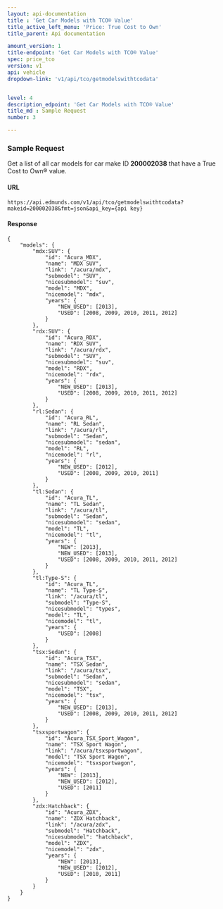 ```yaml
---
layout: api-documentation
title : 'Get Car Models with TCO® Value'
title_active_left_menu: 'Price: True Cost to Own'
title_parent: Api documentation

amount_version: 1
title-endpoint: 'Get Car Models with TCO® Value'
spec: price_tco
version: v1
api: vehicle
dropdown-link: 'v1/api/tco/getmodelswithtcodata'


level: 4
description_edpoint: 'Get Car Models with TCO® Value'
title_md : Sample Request
number: 3

---
```


### Sample Request

Get a list of all car models for car make ID **200002038** that have a True Cost to Own® value.

#### URL

	https://api.edmunds.com/v1/api/tco/getmodelswithtcodata?makeid=200002038&fmt=json&api_key={api key}
	
#### Response

	{
	    "models": {
	        "mdx:SUV": {
	            "id": "Acura_MDX",
	            "name": "MDX SUV",
	            "link": "/acura/mdx",
	            "submodel": "SUV",
	            "nicesubmodel": "suv",
	            "model": "MDX",
	            "nicemodel": "mdx",
	            "years": {
	                "NEW_USED": [2013],
	                "USED": [2008, 2009, 2010, 2011, 2012]
	            }
	        },
	        "rdx:SUV": {
	            "id": "Acura_RDX",
	            "name": "RDX SUV",
	            "link": "/acura/rdx",
	            "submodel": "SUV",
	            "nicesubmodel": "suv",
	            "model": "RDX",
	            "nicemodel": "rdx",
	            "years": {
	                "NEW_USED": [2013],
	                "USED": [2008, 2009, 2010, 2011, 2012]
	            }
	        },
	        "rl:Sedan": {
	            "id": "Acura_RL",
	            "name": "RL Sedan",
	            "link": "/acura/rl",
	            "submodel": "Sedan",
	            "nicesubmodel": "sedan",
	            "model": "RL",
	            "nicemodel": "rl",
	            "years": {
	                "NEW_USED": [2012],
	                "USED": [2008, 2009, 2010, 2011]
	            }
	        },
	        "tl:Sedan": {
	            "id": "Acura_TL",
	            "name": "TL Sedan",
	            "link": "/acura/tl",
	            "submodel": "Sedan",
	            "nicesubmodel": "sedan",
	            "model": "TL",
	            "nicemodel": "tl",
	            "years": {
	                "NEW": [2013],
	                "NEW_USED": [2013],
	                "USED": [2008, 2009, 2010, 2011, 2012]
	            }
	        },
	        "tl:Type-S": {
	            "id": "Acura_TL",
	            "name": "TL Type-S",
	            "link": "/acura/tl",
	            "submodel": "Type-S",
	            "nicesubmodel": "types",
	            "model": "TL",
	            "nicemodel": "tl",
	            "years": {
	                "USED": [2008]
	            }
	        },
	        "tsx:Sedan": {
	            "id": "Acura_TSX",
	            "name": "TSX Sedan",
	            "link": "/acura/tsx",
	            "submodel": "Sedan",
	            "nicesubmodel": "sedan",
	            "model": "TSX",
	            "nicemodel": "tsx",
	            "years": {
	                "NEW_USED": [2013],
	                "USED": [2008, 2009, 2010, 2011, 2012]
	            }
	        },
	        "tsxsportwagon": {
	            "id": "Acura_TSX_Sport_Wagon",
	            "name": "TSX Sport Wagon",
	            "link": "/acura/tsxsportwagon",
	            "model": "TSX Sport Wagon",
	            "nicemodel": "tsxsportwagon",
	            "years": {
	                "NEW": [2013],
	                "NEW_USED": [2012],
	                "USED": [2011]
	            }
	        },
	        "zdx:Hatchback": {
	            "id": "Acura_ZDX",
	            "name": "ZDX Hatchback",
	            "link": "/acura/zdx",
	            "submodel": "Hatchback",
	            "nicesubmodel": "hatchback",
	            "model": "ZDX",
	            "nicemodel": "zdx",
	            "years": {
	                "NEW": [2013],
	                "NEW_USED": [2012],
	                "USED": [2010, 2011]
	            }
	        }
	    }
	}